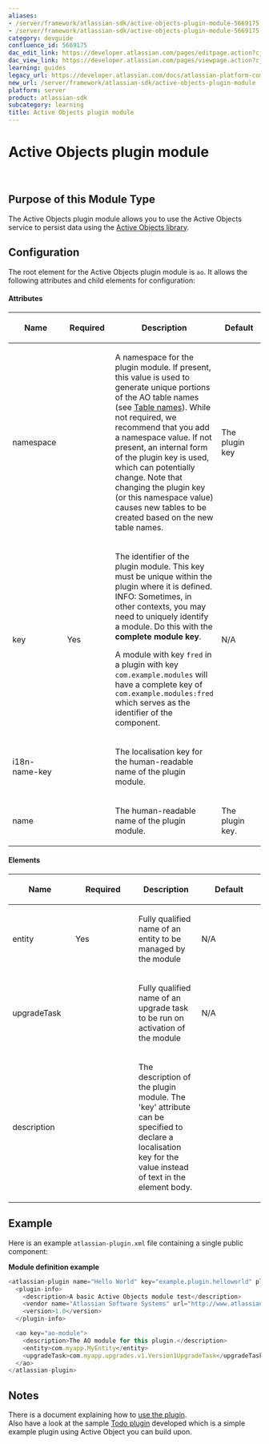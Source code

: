 ```yaml
---
aliases:
- /server/framework/atlassian-sdk/active-objects-plugin-module-5669175.html
- /server/framework/atlassian-sdk/active-objects-plugin-module-5669175.md
category: devguide
confluence_id: 5669175
dac_edit_link: https://developer.atlassian.com/pages/editpage.action?cjm=wozere&pageId=5669175
dac_view_link: https://developer.atlassian.com/pages/viewpage.action?cjm=wozere&pageId=5669175
learning: guides
legacy_url: https://developer.atlassian.com/docs/atlassian-platform-common-components/active-objects/developing-your-plugin-with-active-objects/configuring-the-plugin/active-objects-plugin-module
new_url: /server/framework/atlassian-sdk/active-objects-plugin-module
platform: server
product: atlassian-sdk
subcategory: learning
title: Active Objects plugin module
---
```

# Active Objects plugin module

 

## Purpose of this Module Type

The Active Objects plugin module allows you to use the Active Objects service to persist data using the <a href="http://activeobjects.java.net" class="external-link">Active Objects library</a>.

## Configuration

The root element for the Active Objects plugin module is `ao`. It allows the following attributes and child elements for configuration:

#### Attributes

<table>
<colgroup>
<col style="width: 25%" />
<col style="width: 25%" />
<col style="width: 25%" />
<col style="width: 25%" />
</colgroup>
<thead>
<tr class="header">
<th><p>Name</p></th>
<th><p>Required</p></th>
<th><p>Description</p></th>
<th><p>Default</p></th>
</tr>
</thead>
<tbody>
<tr class="odd">
<td><p>namespace</p></td>
<td><p> </p></td>
<td><p>A namespace for the plugin module. If present, this value is used to generate unique portions of the AO table names (see <a href="/server/framework/atlassian-sdk/table-names">Table names</a>). While not required, we recommend that you add a namespace value. If not present, an internal form of the plugin key is used, which can potentially change. Note that changing the plugin key (or this namespace value) causes new tables to be created based on the new table names.</p></td>
<td><p>The plugin key</p></td>
</tr>
<tr class="even">
<td><p>key</p></td>
<td><p>Yes</p></td>
<td><p>The identifier of the plugin module. This key must be unique within the plugin where it is defined.<br />
INFO: Sometimes, in other contexts, you may need to uniquely identify a module. Do this with the <strong>complete module key</strong>.</p>
<p>A module with key <code>fred</code> in a plugin with key <code>com.example.modules</code> will have a complete key of <code>com.example.modules:fred</code> which serves as the identifier of the component.</p></td>
<td><p>N/A</p></td>
</tr>
<tr class="odd">
<td><p>i18n-name-key</p></td>
<td><p> </p></td>
<td><p>The localisation key for the human-readable name of the plugin module.</p></td>
<td><p> </p></td>
</tr>
<tr class="even">
<td><p>name</p></td>
<td><p> </p></td>
<td><p>The human-readable name of the plugin module.</p></td>
<td><p>The plugin key.</p></td>
</tr>
</tbody>
</table>

#### Elements

<table>
<colgroup>
<col style="width: 25%" />
<col style="width: 25%" />
<col style="width: 25%" />
<col style="width: 25%" />
</colgroup>
<thead>
<tr class="header">
<th><p>Name</p></th>
<th><p>Required</p></th>
<th><p>Description</p></th>
<th><p>Default</p></th>
</tr>
</thead>
<tbody>
<tr class="odd">
<td><p>entity</p></td>
<td><p>Yes</p></td>
<td><p>Fully qualified name of an entity to be managed by the module</p></td>
<td><p>N/A</p></td>
</tr>
<tr class="even">
<td><p>upgradeTask</p></td>
<td><p> </p></td>
<td><p>Fully qualified name of an upgrade task to be run on activation of the module</p></td>
<td><p>N/A</p></td>
</tr>
<tr class="odd">
<td><p>description</p></td>
<td><p> </p></td>
<td><p>The description of the plugin module. The 'key' attribute can be specified to declare a localisation key for the value instead of text in the element body.</p></td>
<td><p> </p></td>
</tr>
</tbody>
</table>

## Example

Here is an example `atlassian-plugin.xml` file containing a single public component:

**Module definition example**

``` javascript
<atlassian-plugin name="Hello World" key="example.plugin.helloworld" plugins-version="2">
  <plugin-info>
    <description>A basic Active Objects module test</description>
    <vendor name="Atlassian Software Systems" url="http://www.atlassian.com"/>
    <version>1.0</version>
  </plugin-info>

  <ao key="ao-module">
    <description>The AO module for this plugin.</description>
    <entity>com.myapp.MyEntity</entity>
    <upgradeTask>com.myapp.upgrades.v1.Version1UpgradeTask</upgradeTask>
  </ao>
</atlassian-plugin>
```

## Notes

There is a document explaining how to [use the plugin](https://developer.atlassian.com/display/AO/Developing+your+plugin+with+Active+Objects).  
Also have a look at the sample <a href="https://bitbucket.org/atlassian_tutorial/ao-tutorial" class="external-link">Todo plugin</a> developed which is a simple example plugin using Active Object you can build upon.















































































































































































































































































































































































































































































































































































































































